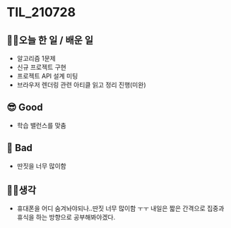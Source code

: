 # TIL_210728

## 👩‍💻오늘 한 일 / 배운 일

- 알고리즘 1문제
- 신규 프로젝트 구현
- 프로젝트 API 설계 미팅
- 브라우저 렌더링 관련 아티클 읽고 정리 진행(미완)

## 😎 Good

- 학습 밸런스를 맞춤

## 🤢 Bad

- 딴짓을 너무 많이함

## 🏃‍♀️생각

- 휴대폰을 어디 숨겨놔야되나..딴짓 너무 많이함 ㅜㅜ 내일은 짧은 간격으로 집중과 휴식을 하는 방향으로 공부해봐야겠다.
